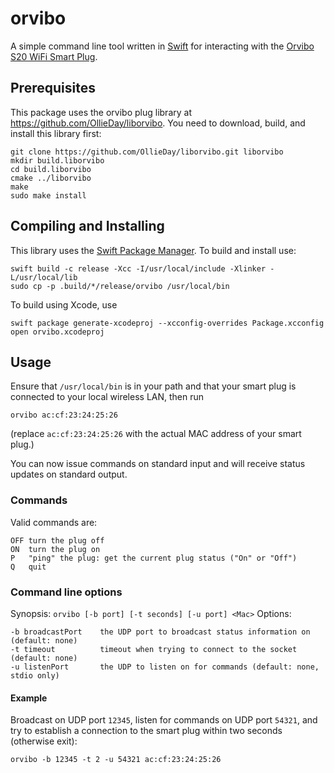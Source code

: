 # orvibo
A simple command line tool written in [Swift](https://swift.org/) for interacting with the [Orvibo S20 WiFi Smart Plug](https://www.amazon.com/Control-Appliances-Anywhere-Automation-Smartphones/dp/B014614Q94).

## Prerequisites

This package uses the orvibo plug library at https://github.com/OllieDay/liborvibo.
You need to download, build, and install this library first:

	git clone https://github.com/OllieDay/liborvibo.git liborvibo
	mkdir build.liborvibo
	cd build.liborvibo
	cmake ../liborvibo
	make
	sudo make install


## Compiling and Installing

This library uses the [Swift Package Manager](https://swift.org/package-manager/).  To build and install use:

	swift build -c release -Xcc -I/usr/local/include -Xlinker -L/usr/local/lib
	sudo cp -p .build/*/release/orvibo /usr/local/bin

To build using Xcode, use

```
swift package generate-xcodeproj --xcconfig-overrides Package.xcconfig
open orvibo.xcodeproj
```

## Usage

Ensure that `/usr/local/bin` is in your path and that your smart plug is connected to your local wireless
 LAN, then run

	orvibo ac:cf:23:24:25:26

(replace `ac:cf:23:24:25:26` with the actual MAC address of your smart plug.)

You can now issue commands on standard input and will receive status updates on standard output.

### Commands

Valid commands are:

	OFF	turn the plug off
	ON	turn the plug on
	P	"ping" the plug: get the current plug status ("On" or "Off")
	Q	quit

### Command line options

Synopsis:	`orvibo [-b port] [-t seconds] [-u port] <Mac>`
Options:

	-b broadcastPort	the UDP port to broadcast status information on (default: none)
	-t timeout			timeout when trying to connect to the socket (default: none)
	-u listenPort		the UDP to listen on for commands (default: none, stdio only)

#### Example

Broadcast on UDP port `12345`, listen for commands on UDP port `54321`, and try to establish a connection to the smart plug within two seconds (otherwise exit):

	orvibo -b 12345 -t 2 -u 54321 ac:cf:23:24:25:26
